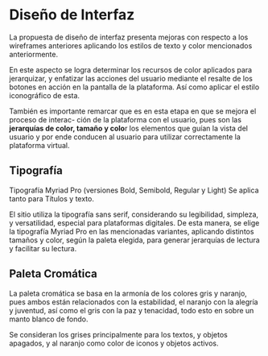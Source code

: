 # Diseño de Interfaz

La propuesta de diseño de interfaz presenta mejoras con respecto a los wireframes anteriores aplicando los estilos de texto y color mencionados anteriormente.

En este aspecto se logra determinar los recursos de color aplicados para jerarquizar, y enfatizar las acciones del usuario mediante el resalte de los botones en acción en la pantalla de la plataforma. Así como aplicar el estilo iconográfico de esta.

También es importante remarcar que es en esta etapa en que se mejora el proceso de interac- ción de la plataforma con el usuario, pues son las **jerarquías de color, tamaño y colo**r los elementos que guían la vista del usuario y por ende conducen al usuario para utilizar correctamente la plataforma virtual.


## Tipografía



Tipografía Myriad Pro (versiones Bold, Semibold, Regular y Light) Se aplica tanto para Títulos y texto.

El sitio utiliza la tipografía sans serif, considerando su legibilidad, simpleza, y versatilidad, especial para plataformas digitales. De esta manera, se elige la tipografía Myriad Pro en las mencionadas variantes, aplicando distintos tamaños y color, según la paleta elegida, para generar jerarquías de lectura y facilitar su lectura.


## Paleta Cromática

La paleta cromática se basa en la armonía de los colores gris y naranjo, pues ambos están relacionados con la estabilidad, el naranjo con la alegría y juventud, así como el gris con la paz y tenacidad, todo esto en sobre un manto blanco de fondo.

Se consideran los grises principalmente para los textos, y objetos apagados, y al naranjo como color de iconos y objetos activos.



